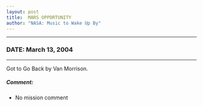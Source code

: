 ```yaml
---
layout: post
title:  MARS OPPORTUNITY
author: "NASA: Music to Wake Up By"
---
```


----
### DATE: March 13, 2004
----
Got to Go Back by Van Morrison.

##### Comment:
* No mission comment
